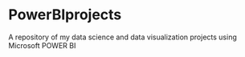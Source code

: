 # PowerBIprojects
A repository of my data science and data visualization projects using Microsoft POWER BI
